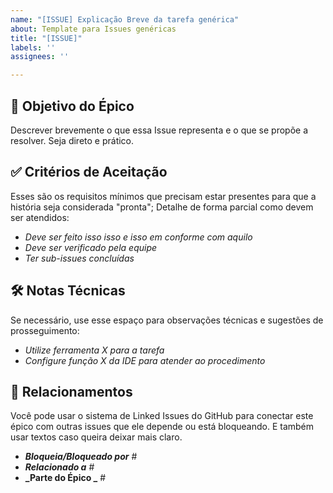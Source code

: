 ```yaml
---
name: "[ISSUE] Explicação Breve da tarefa genérica"
about: Template para Issues genéricas
title: "[ISSUE]"
labels: ''
assignees: ''

---
```


## **🎯 Objetivo do Épico**

Descrever brevemente o que essa Issue representa e o que se propõe a resolver. Seja direto e prático.

## **✅ Critérios de Aceitação**

Esses são os requisitos mínimos que precisam estar presentes para que a história seja considerada "pronta"; Detalhe de forma parcial como devem ser atendidos:

- _Deve ser feito isso isso e isso em conforme com aquilo_
- _Deve ser verificado pela equipe_
- _Ter sub-issues concluídas_

## **🛠️ Notas Técnicas**
Se necessário, use esse espaço para observações técnicas e sugestões de prosseguimento:

- _Utilize ferramenta X para a tarefa_
- _Configure função X da IDE para atender ao procedimento_

## **🔗 Relacionamentos**
Você pode usar o sistema de Linked Issues do GitHub para conectar este épico com outras issues que ele depende ou está bloqueando. E também usar textos caso queira deixar mais claro.

- **_Bloqueia/Bloqueado por_** #
- **_Relacionado a_** #
- **_Parte do Épico _** #

